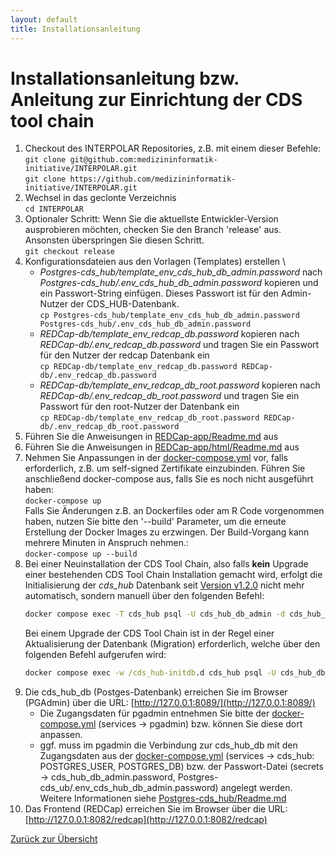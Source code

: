```yaml
---
layout: default
title: Installationsanleitung
---
```

# Installationsanleitung bzw. Anleitung zur Einrichtung der CDS tool chain

  1. Checkout des INTERPOLAR Repositories, z.B. mit einem dieser Befehle: \
    ```git clone git@github.com:medizininformatik-initiative/INTERPOLAR.git``` \
    ```git clone https://github.com/medizininformatik-initiative/INTERPOLAR.git```
  1. Wechsel in das geclonte Verzeichnis \
    ```cd INTERPOLAR```
  1. Optionaler Schritt: Wenn Sie die aktuellste Entwickler-Version ausprobieren möchten, checken Sie den Branch 'release' aus. Ansonsten überspringen Sie diesen Schritt. \
    ```git checkout release```
  1. Konfigurationsdateien aus den Vorlagen (Templates) erstellen \
     * _Postgres-cds_hub/template_env_cds_hub_db_admin.password_ nach _Postgres-cds_hub/.env_cds_hub_db_admin.password_ kopieren und ein Passwort-String einfügen. Dieses Passwort ist für den Admin-Nutzer der CDS_HUB-Datenbank. \
    ```cp Postgres-cds_hub/template_env_cds_hub_db_admin.password Postgres-cds_hub/.env_cds_hub_db_admin.password```
     * _REDCap-db/template_env_redcap_db.password_ kopieren nach _REDCap-db/.env_redcap_db.password_ und tragen Sie ein Passwort für den Nutzer der redcap Datenbank ein \
    ```cp REDCap-db/template_env_redcap_db.password REDCap-db/.env_redcap_db.password```
     * _REDCap-db/template_env_redcap_db_root.password_ kopieren nach _REDCap-db/.env_redcap_db_root.password_ und tragen Sie ein Passwort für den root-Nutzer der Datenbank ein \
    ```cp REDCap-db/template_env_redcap_db_root.password REDCap-db/.env_redcap_db_root.password```
  1. Führen Sie die Anweisungen in [REDCap-app/Readme.md](REDCap-app/Readme.md) aus
  1. Führen Sie die Anweisungen in [REDCap-app/html/Readme.md](REDCap-app/html/Readme.md) aus
  1. Nehmen Sie Anpassungen in der [docker-compose.yml](/docker-compose.yml#L131) vor, falls erforderlich, z.B. um self-signed Zertifikate einzubinden. Führen Sie anschließend docker-compose aus, falls Sie es noch nicht ausgeführt haben: \
    ```docker-compose up``` \
    Falls Sie Änderungen z.B. an Dockerfiles oder am R Code vorgenommen haben, nutzen Sie bitte den '--build' Parameter, um die erneute Erstellung der Docker Images zu erzwingen. Der Build-Vorgang kann mehrere Minuten in Anspruch nehmen.: \
    ```docker-compose up --build```
  1. Bei einer Neuinstallation der CDS Tool Chain, also falls **kein** Upgrade einer bestehenden CDS Tool Chain Installation gemacht wird, erfolgt die Initialisierung der _cds_hub_ Datenbank seit [Version v1.2.0](https://github.com/medizininformatik-initiative/INTERPOLAR/releases/tag/v1.2.0) nicht mehr automatisch, sondern manuell über den folgenden Befehl:
     ```cmd
     docker compose exec -T cds_hub psql -U cds_hub_db_admin -d cds_hub_db < `find Postgres-cds_hub/init -maxdepth 1 -name '*.sql' | sort`
     ```
     Bei einem Upgrade der CDS Tool Chain ist in der Regel einer Aktualisierung der Datenbank (Migration) erforderlich, welche über den folgenden Befehl aufgerufen wird:
     ```cmd
     docker compose exec -w /cds_hub-initdb.d cds_hub psql -U cds_hub_db_admin -d cds_hub_db -f ./migration/migration.sql
     ```
  1. Die cds_hub_db (Postges-Datenbank) erreichen Sie im Browser (PGAdmin) über die URL: [http://127.0.0.1:8089/](http://127.0.0.1:8089/)
     * Die Zugangsdaten für pgadmin entnehmen Sie bitte der [docker-compose.yml](/docker-compose.yml#L94) (services -> pgadmin) bzw. können Sie diese dort anpassen.
     * ggf. muss im pgadmin die Verbindung zur cds_hub_db mit den Zugangsdaten aus der [docker-compose.yml](/docker-compose.yml#L63) (services -> cds_hub: POSTGRES_USER, POSTGRES_DB) bzw. der Passwort-Datei (secrets -> cds_hub_db_admin.password, Postgres-cds_ub/.env_cds_hub_db_admin.password) angelegt werden. Weitere Informationen siehe [Postgres-cds_hub/Readme.md](Postgres-cds_hub/Readme.md)
  1. Das Frontend (REDCap) erreichen Sie im Browser über die URL: [http://127.0.0.1:8082/redcap](http://127.0.0.1:8082/redcap)

[Zurück zur Übersicht](./)
